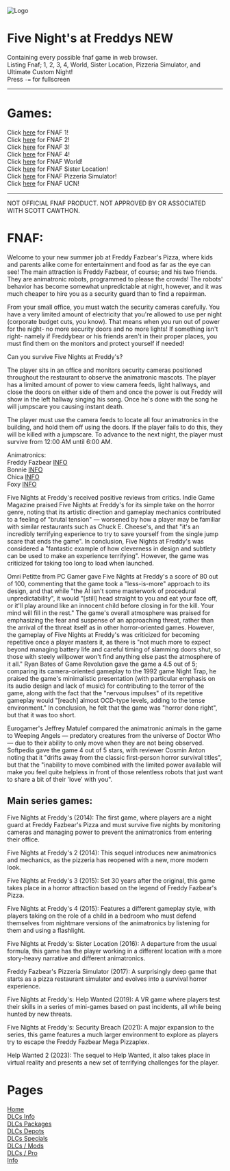 ![Logo](https://upload.wikimedia.org/wikipedia/commons/thumb/1/1e/Five_Nights_at_Freddy%27s.svg/1200px-Five_Nights_at_Freddy%27s.svg.png)
# Five Night's at Freddys NEW
 Containing every possible fnaf game in web browser.<br>
 Listing Fnaf; 1, 2, 3, 4, World, Sister Location, Pizzeria Simulator, and Ultimate Custom Night!<br>
 Press ```-=``` for fullscreen
<hr>

# Games:
Click [here](https://larsthecat.github.io/New-FNAF/1/) for FNAF 1!<br>
Click [here](https://larsthecat.github.io/New-FNAF/2/) for FNAF 2!<br>
Click [here](https://larsthecat.github.io/New-FNAF/3/) for FNAF 3!<br>
Click [here](https://larsthecat.github.io/New-FNAF/4/) for FNAF 4!<br>
Click [here](https://larsthecat.github.io/New-FNAF/w/) for FNAF World!<br>
Click [here](https://larsthecat.github.io/New-FNAF/sl/) for FNAF Sister Location!<br>
Click [here](https://larsthecat.github.io/New-FNAF/ps/) for FNAF Pizzeria Simulator!<br>
Click [here](https://larsthecat.github.io/New-FNAF/ucn/) for FNAF UCN!


 <hr>

NOT OFFICIAL FNAF PRODUCT. NOT APPROVED BY OR ASSOCIATED WITH SCOTT CAWTHON.


# FNAF:
Welcome to your new summer job at Freddy Fazbear's Pizza, where kids and parents alike come for entertainment and food as far as the eye can see! The main attraction is Freddy Fazbear, of course; and his two friends. They are animatronic robots, programmed to please the crowds! The robots' behavior has become somewhat unpredictable at night, however, and it was much cheaper to hire you as a security guard than to find a repairman.

From your small office, you must watch the security cameras carefully. You have a very limited amount of electricity that you're allowed to use per night (corporate budget cuts, you know). That means when you run out of power for the night- no more security doors and no more lights! If something isn't right- namely if Freddybear or his friends aren't in their proper places, you must find them on the monitors and protect yourself if needed!

Can you survive Five Nights at Freddy's?

The player sits in an office and monitors security cameras positioned throughout the restaurant to observe the animatronic mascots. The player has a limited amount of power to view camera feeds, light hallways, and close the doors on either side of them and once the power is out Freddy will show in the left hallway singing his song. Once he's done with the song he will jumpscare you causing instant death.

The player must use the camera feeds to locate all four animatronics in the building, and hold them off using the doors. If the player fails to do this, they will be killed with a jumpscare. To advance to the next night, the player must survive from 12:00 AM until 6:00 AM.

Animatronics: <br>
Freddy Fazbear [INFO](https://fivenightsatfreddys.fandom.com/wiki/Freddy_Fazbear)<br>
Bonnie [INFO](https://fivenightsatfreddys.fandom.com/wiki/Bonnie)<br>
Chica [INFO](https://fivenightsatfreddys.fandom.com/wiki/Chica)<br>
Foxy [INFO](https://fivenightsatfreddys.fandom.com/wiki/Foxy)<br>

Five Nights at Freddy's received positive reviews from critics. Indie Game Magazine praised Five Nights at Freddy's for its simple take on the horror genre, noting that its artistic direction and gameplay mechanics contributed to a feeling of "brutal tension" — worsened by how a player may be familiar with similar restaurants such as Chuck E. Cheese's, and that "it's an incredibly terrifying experience to try to save yourself from the single jump scare that ends the game". In conclusion, Five Nights at Freddy's was considered a "fantastic example of how cleverness in design and subtlety can be used to make an experience terrifying". However, the game was criticized for taking too long to load when launched.

Omri Petitte from PC Gamer gave Five Nights at Freddy's a score of 80 out of 100, commenting that the game took a "less-is-more" approach to its design, and that while "the AI isn't some masterwork of procedural unpredictability", it would "[still] head straight to you and eat your face off, or it'll play around like an innocent child before closing in for the kill. Your mind will fill in the rest." The game's overall atmosphere was praised for emphasizing the fear and suspense of an approaching threat, rather than the arrival of the threat itself as in other horror-oriented games. However, the gameplay of Five Nights at Freddy's was criticized for becoming repetitive once a player masters it, as there is "not much more to expect beyond managing battery life and careful timing of slamming doors shut, so those with steely willpower won't find anything else past the atmosphere of it all." Ryan Bates of Game Revolution gave the game a 4.5 out of 5; comparing its camera-oriented gameplay to the 1992 game Night Trap, he praised the game's minimalistic presentation (with particular emphasis on its audio design and lack of music) for contributing to the terror of the game, along with the fact that the "nervous impulses" of its repetitive gameplay would "[reach] almost OCD-type levels, adding to the tense environment." In conclusion, he felt that the game was "horror done right", but that it was too short.

Eurogamer's Jeffrey Matulef compared the animatronic animals in the game to Weeping Angels — predatory creatures from the universe of Doctor Who — due to their ability to only move when they are not being observed. Softpedia gave the game 4 out of 5 stars, with reviewer Cosmin Anton noting that it "drifts away from the classic first-person horror survival titles", but that the "inability to move combined with the limited power available will make you feel quite helpless in front of those relentless robots that just want to share a bit of their 'love' with you".


Main series games:
-------------------------------------------------------------------------------------------
Five Nights at Freddy's (2014): The first game, where players are a night guard at Freddy Fazbear's Pizza and must survive five nights by monitoring cameras and managing power to prevent the animatronics from entering their office.

Five Nights at Freddy's 2 (2014): This sequel introduces new animatronics and mechanics, as the pizzeria has reopened with a new, more modern look.

Five Nights at Freddy's 3 (2015): Set 30 years after the original, this game takes place in a horror attraction based on the legend of Freddy Fazbear's Pizza.

Five Nights at Freddy's 4 (2015): Features a different gameplay style, with players taking on the role of a child in a bedroom who must defend themselves from nightmare versions of the animatronics by listening for them and using a flashlight.

Five Nights at Freddy's: Sister Location (2016): A departure from the usual formula, this game has the player working in a different location with a more story-heavy narrative and different animatronics.

Freddy Fazbear's Pizzeria Simulator (2017): A surprisingly deep game that starts as a pizza restaurant simulator and evolves into a survival horror experience.

Five Nights at Freddy's: Help Wanted (2019): A VR game where players test their skills in a series of mini-games based on past incidents, all while being hunted by new threats.

Five Nights at Freddy's: Security Breach (2021): A major expansion to the series, this game features a much larger environment to explore as players try to escape the Freddy Fazbear Mega Pizzaplex.

Help Wanted 2 (2023): The sequel to Help Wanted, it also takes place in virtual reality and presents a new set of terrifying challenges for the player. 

# Pages
[Home](https://larsthecat.github.io/New-FNAF/)<br>
[DLCs Info](https://larsthecat.github.io/New-FNAF/DLCs-Info)<br>
[DLCs Packages](https://larsthecat.github.io/New-FNAF/DLCs-Packages)<br>
[DLCs Depots](https://larsthecat.github.io/New-FNAF/DLCs-Depots)<br>
[DLCs Specials](https://larsthecat.github.io/New-FNAF/DLCs-Specials)<br>
[DLCs / Mods](https://larsthecat.github.io/New-FNAF/Mods)<br>
[DLCs / Pro](https://larsthecat.github.io/New-FNAF/Pro)<br>
[Info](https://larsthecat.github.io/New-FNAF/info)<br>











